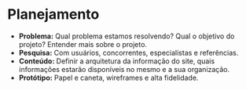 # Planejamento

* **Problema:** Qual problema estamos resolvendo? Qual o objetivo do projeto? Entender mais sobre o projeto.
* **Pesquisa:** Com usuários, concorrentes, especialistas e referências.
* **Conteúdo:** Definir a arquitetura da informação do site, quais informações estarão disponíveis no mesmo e a sua organização.
* **Protótipo:** Papel e caneta, wireframes e alta fidelidade.